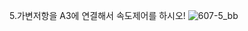 5.가변저항을 A3에 연결해서 속도제어를 하시오!
![607-5_bb](https://github.com/user-attachments/assets/95be5955-a31f-4ed1-890c-f8ad2f495fd1)

